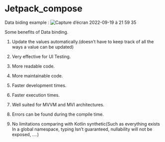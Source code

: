 # Jetpack_compose
Data biding example : 
![Capture d’écran 2022-09-19 à 21 59 35](https://user-images.githubusercontent.com/20476278/191115447-8ebc7d53-0287-4c4d-978f-9b1f041ee3d2.png)

Some benefits of Data binding.

1) Update the values automatically.(doesn’t have to keep track of all the ways a value can be updated)

2) Very effective for UI Testing.

3) More readable code.

4) More maintainable code.

5) Faster development times.

6) Faster execution times.

7) Well suited for MVVM and MVI architectures.

8) Errors can be found during the compile time.

9) No limitations comparing with Kotlin synthetic(Such as everything exists In a global namespace, typing Isn’t guaranteed,  nullability will not be exposed, ....)

